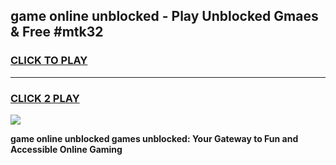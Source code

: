 
## game online unblocked - Play Unblocked Gmaes & Free #mtk32
<h3>
<a href="https://premium.freeplayer.one?title=game_online_unblocked&ref=01M">CLICK TO PLAY</a></h3>
<hr>

<h3>
<a href="https://premium.freeplayer.one?title=game_online_unblocked&ref=01M">CLICK 2 PLAY</a>
  
</h3>

<a href="https://premium.freeplayer.one?title=game_online_unblocked&ref=01M"><img src="https://clearcache.store/games.png"></a>


**game online unblocked games unblocked: Your Gateway to Fun and Accessible Online Gaming**
